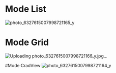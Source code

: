 # Mode List
![photo_6327615007998721165_y](https://github.com/trishaprwtsr/MyRecyclerView_Trisha/assets/121368162/dcc8f2ea-cedf-48d1-ad19-39db1b256b98)

# Mode Grid
![Uploading photo_6327615007998721166_y.jpg…]()

#Mode CradView
![photo_6327615007998721164_y](https://github.com/trishaprwtsr/MyRecyclerView_Trisha/assets/121368162/e73d1587-e454-4cac-a988-64cdd2589db3)

